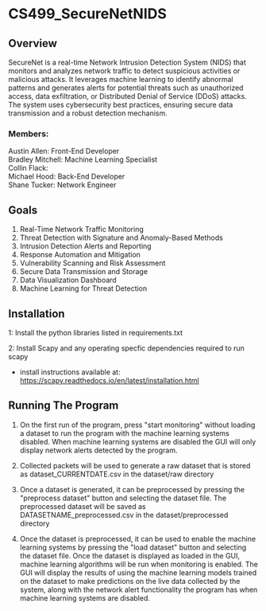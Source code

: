 # CS499_SecureNetNIDS

## Overview
SecureNet is a real-time Network Intrusion Detection System (NIDS) that monitors and analyzes network traffic to detect suspicious activities or malicious attacks. It leverages machine learning to identify abnormal patterns and generates alerts for potential threats such as unauthorized access, data exfiltration, or Distributed Denial of Service (DDoS) attacks. The system uses cybersecurity best practices, ensuring secure data transmission and a robust detection mechanism.

### Members:
Austin Allen: Front-End Developer\
Bradley Mitchell: Machine Learning Specialist\
Collin Flack: \
Michael Hood: Back-End Developer\
Shane Tucker: Network Engineer

## Goals
1. Real-Time Network Traffic Monitoring
2. Threat Detection with Signature and Anomaly-Based Methods
3. Intrusion Detection Alerts and Reporting
4. Response Automation and Mitigation
5. Vulnerability Scanning and Risk Assessment
6. Secure Data Transmission and Storage
7. Data Visualization Dashboard
8. Machine Learning for Threat Detection

## Installation
1: Install the python libraries listed in requirements.txt

2: Install Scapy and any operating specfic dependencies required to run scapy
- install instructions available at: https://scapy.readthedocs.io/en/latest/installation.html

## Running The Program
1. On the first run of the program, press "start monitoring" without loading a dataset to run 
the program with the machine learning systems disabled. When machine learning systems are 
disabled the GUI will only display network alerts detected by the program.

2. Collected packets will be used to generate a raw dataset that is stored as 
dataset_CURRENTDATE.csv in the dataset/raw directory

3. Once a dataset is generated, it can be preprocessed by pressing the "preprocess dataset" 
button and selecting the dataset file. The preprocessed dataset will be saved as 
DATASETNAME_preprocessed.csv in the dataset/preprocessed directory

4. Once the dataset is preprocessed, it can be used to enable the machine learning systems by 
pressing the "load dataset" button and selecting the dataset file. Once the dataset is 
displayed as loaded in the GUI, machine learning algorithms will be run when monitoring is 
enabled. The GUI will display the results of using the machine learning models trained on the 
dataset to make predictions on the live data collected by the system, along with the network 
alert functionality the program has when machine learning systems are disabled.

